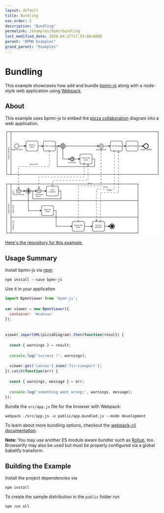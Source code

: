 ```yaml
---
layout: default
title: Bundling
nav_order: 2
description: "Bundling"
permalink: /examples/bpmn/bundling
last_modified_date: 2020-04-27T17:54:08+0000
parent: "BPMN Examples"
grand_parent: "Examples"
---
```


# Bundling

This example showcases how add and bundle [bpmn-js](https://github.com/bpmn-io/bpmn-js)
along with a node-style web application using [Webpack](https://webpack.js.org).

## About

This example uses bpmn-js to embed the [pizza collaboration](http://demo.bpmn.io/s/pizza-collaboration) diagram into a web application.

![image](/assets/images/bundling.png)

[Here's the repository for this example.](https://github.com/bpmn-io/bpmn-js-examples/tree/master/bundling)


## Usage Summary

Install bpmn-js via [npm](http://npmjs.org)

```
npm install --save bpmn-js
```

Use it in your application

```javascript
import BpmnViewer from 'bpmn-js';

var viewer = new BpmnViewer({
  container: '#canvas'
});


viewer.importXML(pizzaDiagram).then(function(result) {

  const { warnings } = result;

  console.log('success !', warnings);

  viewer.get('canvas').zoom('fit-viewport');
}).catch(function(err) {

  const { warnings, message } = err;

  console.log('something went wrong:', warnings, message);
});
```

Bundle the `src/app.js` file for the browser with Webpack:

```
webpack ./src/app.js -o public/app.bundled.js --mode development
```

To learn about more bundling options, checkout the [webpack-cli documentation](https://webpack.js.org/api/cli/).

__Note:__ You may use another ES module aware bundler such as [Rollup](https://rollupjs.org), too.
Browserify may also be used but must be properly configured via a global babelify transform.


## Building the Example

Install the project dependencies via

```
npm install
```

To create the sample distribution in the `public` folder run

```
npm run all
```
